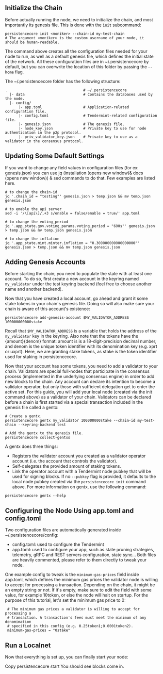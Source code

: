 ## Initialize the Chain
Before actually running the node, we need to initialize the chain, and most importantly its genesis file. This is done with the `init` subcommand:

```
persistencecore init <moniker> --chain-id my-test-chain
# The argument <moniker> is the custom username of your node, it should be human-readable.
```
The command above creates all the configuration files needed for your node to run, as well as a default genesis file, which defines the initial state of the network. All these configuration files are in ~/.persistencecore by default, but you can overwrite the location of this folder by passing the `--home` flag.

The ~/.persistencecore folder has the following structure:

```
.                                   # ~/.persistencecore
  |- data                           # Contains the databases used by the node.
  |- config/
      |- app.toml                   # Application-related configuration file.
      |- config.toml                # Tendermint-related configuration file.
      |- genesis.json               # The genesis file.
      |- node_key.json              # Private key to use for node authentication in the p2p protocol.
      |- priv_validator_key.json    # Private key to use as a validator in the consensus protocol.
```
## Updating Some Default Settings
If you want to change any field values in configuration files (for ex: genesis.json) you can use jq (installation (opens new window)& docs (opens new window)) & sed commands to do that. Few examples are listed here.


```
# to change the chain-id
jq '.chain_id = "testing"' genesis.json > temp.json && mv temp.json genesis.json

# to enable the api server
sed -i '/\[api\]/,+3 s/enable = false/enable = true/' app.toml

# to change the voting_period
jq '.app_state.gov.voting_params.voting_period = "600s"' genesis.json > temp.json && mv temp.json genesis.json

# to change the inflation
jq '.app_state.mint.minter.inflation = "0.300000000000000000"' genesis.json > temp.json && mv temp.json genesis.json
```
## Adding Genesis Accounts
Before starting the chain, you need to populate the state with at least one account. To do so, first create a new account in the keyring named `my_validator` under the test keyring backend (feel free to choose another name and another backend).

Now that you have created a local account, go ahead and grant it some stake tokens in your chain's genesis file. Doing so will also make sure your chain is aware of this account's existence:


```persistencecore add-genesis-account $MY_VALIDATOR_ADDRESS 100000000000stake```

Recall that `$MY_VALIDATOR_ADDRESS` is a variable that holds the address of the `my_validator` key in the keyring. Also note that the tokens have the {amount}{denom} format: amount is is a 18-digit-precision decimal number, and denom is the unique token identifier with its denomination key (e.g. xprt or uxprt). Here, we are granting stake tokens, as stake is the token identifier used for staking in persistencecore.

Now that your account has some tokens, you need to add a validator to your chain. Validators are special full-nodes that participate in the consensus process (implemented in the underlying consensus engine) in order to add new blocks to the chain. Any account can declare its intention to become a validator operator, but only those with sufficient delegation get to enter the active set. For this guide, you will add your local node (created via the init command above) as a validator of your chain. Validators can be declared before a chain is first started via a special transaction included in the genesis file called a gentx:

```
# Create a gentx.
persistencecore gentx my_validator 100000000stake --chain-id my-test-chain --keyring-backend test

# Add the gentx to the genesis file.
persistencecore collect-gentxs
```
A gentx does three things:

- Registers the validator account you created as a validator operator account (i.e. the account that controls the validator).
- Self-delegates the provided amount of staking tokens.
- Link the operator account with a Tendermint node pubkey that will be used for signing blocks. If no `--pubkey` flag is provided, it defaults to the local node pubkey created via the `persistencecore init` command above.
  For more information on gentx, use the following command:

`persistencecore gentx --help`
## Configuring the Node Using app.toml and config.toml
Two configuration files are automatically generated inside ~/.persistencecore/config:

- config.toml: used to configure the Tendermint
- app.toml: used to configure your app, such as state pruning strategies, telemetry, gRPC and REST servers configuration, state sync...
  Both files are heavily commented, please refer to them directly to tweak your node.

One example config to tweak is the `minimum-gas-prices` field inside app.toml, which defines the minimum gas prices the validator node is willing to accept for processing a transaction. Depending on the chain, it might be an empty string or not. If it's empty, make sure to edit the field with some value, for example 10token, or else the node will halt on startup. For the purpose of this tutorial, let's set the minimum gas price to 0:

```
 # The minimum gas prices a validator is willing to accept for processing a
 # transaction. A transaction's fees must meet the minimum of any denomination
 # specified in this config (e.g. 0.25token1;0.0001token2).
 minimum-gas-prices = "0stake"
 ```
## Run a Localnet
Now that everything is set up, you can finally start your node:

Copy
persistencecore start
You should see blocks come in.